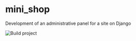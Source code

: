 # mini_shop
Development of an administrative panel for a site on Django 

![Build project](https://github.com/2ewqasd/mini_shop/workflows/Build%20project/badge.svg)
